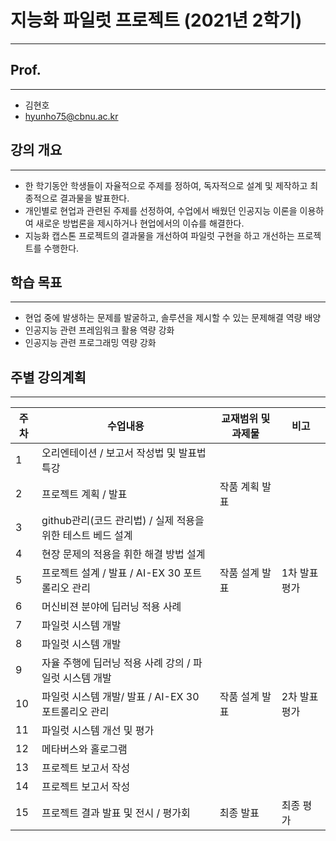 # 지능화 파일럿 프로젝트 (2021년 2학기)
---

## Prof.
---
- 김현호
- hyunho75@cbnu.ac.kr

## 강의 개요
---
- 한 학기동안 학생들이 자율적으로 주제를 정하여, 독자적으로 설계 및 제작하고 최종적으로 결과물을 발표한다.
- 개인별로 현업과 관련된 주제를 선정하여, 수업에서 배웠던 인공지능 이론을 이용하여 새로운 방법론을 제시하거나 현업에서의 이슈를 해결한다.
- 지능화 캡스톤 프로젝트의 결과물을 개선하여 파일럿 구현을 하고 개선하는 프로젝트를 수행한다.

## 학습 목표
---
- 현업 중에 발생하는 문제를 발굴하고, 솔루션을 제시할 수 있는 문제해결 역량 배양
- 인공지능 관련 프레임워크 활용 역량 강화
- 인공지능 관련 프로그래밍 역량 강화

## 주별 강의계획
---
| 주차 | 수업내용 | 교재범위 및 과제물 | 비고 |
| ----- | -- | -- | -----------|
| 1 | 오리엔테이션 / 보고서 작성법 및 발표법 특강 |   |   |
| 2 | 프로젝트 계획 / 발표 | 작품 계획 발표 |   |
| 3 | github관리(코드 관리법) / 실제 적용을 위한 테스트 베드 설계 |   |   |
| 4 | 현장 문제의 적용을 휘한 해결 방법 설계 |   |   |
| 5 | 프로젝트 설계 / 발표 / AI-EX 30 포트롤리오 관리 | 작품 설계 발표 | 1차 발표 평가 |
| 6 | 머신비젼 분야에 딥러닝 적용 사례 |   |   |
| 7 | 파일럿 시스템 개발 |   |   |
| 8 | 파일럿 시스템 개발 |   |   |
| 9 | 자율 주행에 딥러닝 적용 사례 강의 / 파일럿 시스템 개발 |   |   |
| 10 | 파일럿 시스템 개발/ 발표 / AI-EX 30 포트롤리오 관리 | 작품 설계 발표 | 2차 발표 평가 |
| 11 | 파일럿 시스템 개선 및 평가 |   |   |
| 12 | 메타버스와 홀로그램 |   |   |
| 13 | 프로젝트 보고서 작성 |   |   |
| 14 | 프로젝트 보고서 작성 |   |   |
| 15 | 프로젝트 결과 발표 및 전시 / 평가회 | 최종 발표 | 최종 평가 |